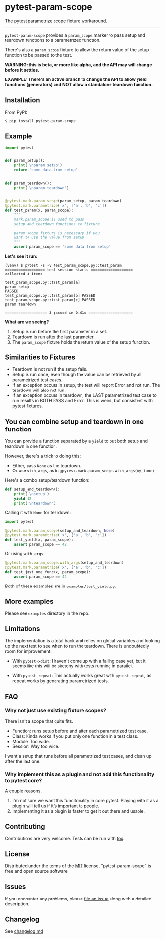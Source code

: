 # pytest-param-scope

The pytest parametrize scope fixture workaround.

----

`pytest-param-scope` provides a `param_scope` marker to pass setup and teardown functions to a parametrized function.

There's also a `param_scope` fixture to allow the return value of the setup function to be passed to the test.

**WARNING: this is beta, or more like alpha, and the API ~~may~~ will change before it settles.**

**EXAMPLE: There's an active branch to change the API to allow yield functions (generators) and NOT allow a standalone teardown function.**

## Installation

From PyPI:

```
$ pip install pytest-param-scope
```

## Example


```python
import pytest


def param_setup():
    print('\nparam setup')
    return 'some data from setup'


def param_teardown():
    print('\nparam teardown')


@pytest.mark.param_scope(param_setup, param_teardown)
@pytest.mark.parametrize('x', ['a', 'b', 'c'])
def test_param(x, param_scope):
    """
    mark.param_scope is used to pass
    setup and teardown functions to fixture

    param_scope fixture is necessary if you
    want to use the value from setup
    """
    assert param_scope == 'some data from setup'
```

**Let's see it run:**

```shell
(venv) $ pytest -s -v test_param_scope.py::test_param
================== test session starts ===================
collected 3 items                                        

test_param_scope.py::test_param[a] 
param setup
PASSED
test_param_scope.py::test_param[b] PASSED
test_param_scope.py::test_param[c] PASSED
param teardown

=================== 3 passed in 0.01s ====================

```

**What are we seeing?**

1. Setup is run before the first parameter in a set.
2. Teardown is run after the last parameter.
3. The `param_scope` fixture holds the return value of the setup function.


## Similarities to Fixtures

* Teardown is not run if the setup fails.
* Setup is run once, even though the value can be retrieved by all parametrized test cases.
* If an exception occurs in setup, the test will report Error and not run. The teardown will also not run.
* If an exception occurs in teardown, the LAST parametrized test case to run results in BOTH PASS and Error. This is weird, but consistent with pytest fixtures.


## You can combine setup and teardown in one function

You can provide a function separated by a `yield` to put both setup and teardown in one function.

However, there's a trick to doing this:

* Either, pass `None` as the teardown.
* Or use `with_args`, as in `@pytest.mark.param_scope.with_args(my_func)`

Here's a combo setup/teardown function:

```python
def setup_and_teardown():
    print('\nsetup')
    yield 42
    print('\nteardown')

```

Calling it with `None` for teardown:

```python
import pytest

@pytest.mark.param_scope(setup_and_teardown, None)
@pytest.mark.parametrize('x', ['a', 'b', 'c'])
def test_yield(x, param_scope):
    assert param_scope == 42

```

Or using `with_args`:

```python
@pytest.mark.param_scope.with_args(setup_and_teardown)
@pytest.mark.parametrize('x', ['a', 'b', 'c'])
def test_just_one_func(x, param_scope):
    assert param_scope == 42

```

Both of these examples are in `examples/test_yield.py`.



## More examples

Please see `examples` directory in the repo.


## Limitations

The implementation is a total hack and relies on global variables and looking up the next test to see when to run the teardown. There is undoubtedly room for improvement.

* With `pytest-xdist`: I haven't come up with a failing case yet, but it seems like this will be sketchy with tests running in parallel.

* With `pytest-repeat`: This actually works great with `pytest-repeat`, as repeat works by generating parametrized tests.

## FAQ

### Why not just use existing fixture scopes?

There isn't a scope that quite fits.

* Function: runs setup before and after each parametrized test case.
* Class: Kinda works if you put only one function in a test class.
* Module: Too wide.
* Session: Way too wide.

I want a setup that runs before all parametrized test cases, and clean up after the last one.

### Why implement this as a plugin and not add this functionality to pytest core?

A couple reasons.

1. I'm not sure we want this funcitonality in core pytest. Playing with it as a plugin will tell us if it's important to people.
2. Implementing it as a plugin is faster to get it out there and usable.


## Contributing

Contributions are very welcome. Tests can be run with [tox](https://tox.readthedocs.io/en/latest/).

## License

Distributed under the terms of the [MIT](http://opensource.org/licenses/MIT) license, "pytest-param-scope" is free and open source software

## Issues

If you encounter any problems, please [file an issue](https://github.com/okken/pytest-param-scope/issues) along with a detailed description.

## Changelog

See [changelog.md](https://github.com/okken/pytest-param-scope/blob/main/changelog.md)
